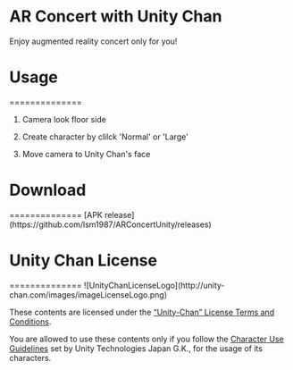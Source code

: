 AR Concert with Unity Chan
==============

Enjoy augmented reality concert only for you!

<h1>Usage</h1>
==============

1. Camera look floor side

2. Create character by clilck 'Normal' or 'Large'

3. Move camera to Unity Chan's face

<h1>Download</h1>
==============
[APK release](https://github.com/lsm1987/ARConcertUnity/releases)

<h1>Unity Chan License</h1>
==============
![UnityChanLicenseLogo](http://unity-chan.com/images/imageLicenseLogo.png)

These contents are licensed under the [“Unity-Chan” License Terms and Conditions](http://unity-chan.com/download/license_en.html).

You are allowed to use these contents only if you follow the [Character Use Guidelines](http://unity-chan.com/download/guideline_en.html) set by Unity Technologies Japan G.K., for the usage of its characters.

